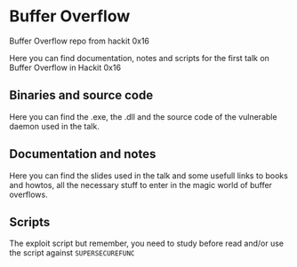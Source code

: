 # Buffer Overflow
Buffer Overflow repo from hackit 0x16

Here you can find documentation, notes and scripts for the first talk on Buffer Overflow in Hackit 0x16

## Binaries and source code 
Here you can find the .exe, the .dll and the source code of the vulnerable daemon used in the talk.<br>

## Documentation and notes
Here you can find the slides used in the talk and some usefull links to books and
howtos, all the necessary stuff to enter in the magic world of buffer overflows.

## Scripts
The exploit script but remember, you need to study before read and/or use the script against ```SUPERSECUREFUNC```


  
